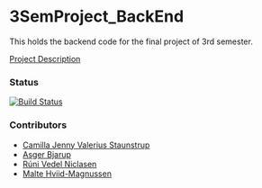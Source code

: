 # 3SemProject_BackEnd
This holds the backend code for the final project of 3rd semester.

[Project Description](https://www.dropbox.com/s/9vqh8uc7eg2b18q/Semester%20projekt%202019%20efter%C3%A5r.pdf?dl=0)


### Status
[![Build Status](https://travis-ci.org/Hold-Krykke/3SemProject_BackEnd.svg?branch=master)](https://travis-ci.org/Hold-Krykke/3SemProject_BackEnd)

### Contributors
 * [Camilla Jenny Valerius Staunstrup](https://github.com/Castau)
 * [Asger Bjarup](https://github.com/HrBjarup)
 * [Rúni Vedel Niclasen](https://github.com/Runi-VN) 
 * [Malte Hviid-Magnussen](https://github.com/MalteMagnussen)
